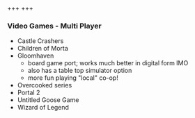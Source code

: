 +++
+++

### Video Games - Multi Player

- Castle Crashers
- Children of Morta
- Gloomhaven
    - board game port; works much better in digital form IMO
    - also has a table top simulator option
    - more fun playing "local" co-op!
- Overcooked series
- Portal 2
- Untitled Goose Game
- Wizard of Legend
